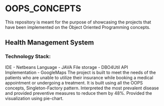 # OOPS_CONCEPTS
This repository is meant for the purpose of showcasing the projects that have been implemented on the Object Oriented Programming concepts.

## Health Management System
### Technology Stack: 
IDE - Netbeans
Language - JAVA
File storage - DBO4Util
API Implementation - GoogleMaps
The project is built to meet the needs of the patients who are unable to utilize their insurance while booking a medical appointment or undergoing a treatment.
It is built using all the OOPS concepts, Singleton-Factory pattern.
Interpreted the most prevalent disease and provided preventive measures to reduce them by 48%. Provided the visualization using pie-chart.
